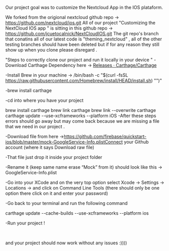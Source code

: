 Our project goal was to customize the Nextcloud App in the IOS plataform.

We forked from the origional nextcloud github repo -> https://github.com/nextcloud/ios.git
All of our project "Customizing the NextCloud IOS app " is sitting in this github repo -> https://github.com/jcuetocalnick/NextCloudIOS.git
The git repo's branch that conatins all of our latest code is "theming_nextcloud" , all of the other testing branches should have been deleted but if for any reason they still show up when you clone please disregard .

"Steps to correctly clone our project and run it locally in your device "
-Download Carthage Dependency here → [Releases · Carthage/Carthage](https://github.com/Carthage/Carthage/releases)


-Install Brew in your machine → /bin/bash -c "$(curl -fsSL https://raw.githubusercontent.com/Homebrew/install/HEAD/install.sh) "‌")"

-brew install carthage

-cd into where you have your project

brew install carthage
brew link carthage
brew link --overwrite carthage
carthage update --use-xcframeworks --platform iOS
-After these steps errors should go away but may come back because we are missing a file that we need in our project .

-Download file from here ->https://github.com/firebase/quickstart-ios/blob/master/mock-GoogleService-Info.plistConnect your Github account (where it says Download raw file)

-That file just drop it inside your project folder

-Rename it (keep same name erase “Mock” from it) should look like this → GoogleService-Info.plist

-Go into your XCode and on the very top option select Xcode → Settings → Locations → and click on Command Line Tools (there should only be one option there click on it and enter your password)

-Go back to your terminal and run the following command

carthage update --cache-builds --use-xcframeworks --platform ios

-Run your project !

‌

and your project should now work without any issues :))))
